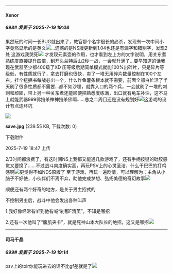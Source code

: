﻿
*****

####  Xenor  
##### 698#       发表于 2025-7-19 19:08

果然玩的时间一长BUG就出来了，教官那个名字很长的必杀，发现有一次中间小字竟然显示的是英文<img src="https://static.stage1st.com/image/smiley/face2017/270.gif" referrerpolicy="no-referrer">…遗憾的是NS版更新到1.04也还是有漏字和错别字，发现2处
这游戏我哭死<img src="https://static.stage1st.com/image/smiley/face2017/267.png" referrerpolicy="no-referrer">
才发现元素壶的作用，也才看到左上方的文字说明，用关东煮熟练度直接提升四倍，到开头兰特后山2秒一战，一会就升满了…要早知道的话我现在武器至少都400级了XD
压等级后期简单模式就能100%出碎片，只是碎片等级低，有性质就行了，拿去打磨也很快，卖了一堆无用碎片数量控制在100个左右，挂个挖掘书每战必出一个，什么炸鱼薯条根本就不需要，前面全部白忙活了半天刷了很多性质都不需要…都不如沙埋，就靠入口的两个兵，一会就刷了一堆的刺刺和顽固，带上另一种关东煮还能顺便把熟悉度练满，出口就有龟车补油，这不马上就能武器999佛挡杀神神挡杀佛啊……总之二周目还是没有规划好<img src="https://static.stage1st.com/image/smiley/face2017/271.png" referrerpolicy="no-referrer">这游戏的设计有点连环坑

<img src="https://img.stage1st.com/forum/202507/19/184752b7vz5u8u5yf57k77.jpg" referrerpolicy="no-referrer">

<strong>save.jpg</strong> (239.55 KB, 下载次数: 0)

下载附件

2025-7-19 18:47 上传

2/3时间都浪费了，有这时间NS上我都又能通几款游戏了，还有手柄按键的硅胶感觉又要换了……不过战斗爽度确实高，再玩PSV上的心灵圣洁，什么干巴巴的打鸡感啊<img src="https://static.stage1st.com/image/smiley/face2017/246.png" referrerpolicy="no-referrer">更觉得不如NDS原版了
至于游戏，再玩一遍剧情，可以理解为：主角从小脑子不好使，小伙伴们不离不弃，助他完成梦想、弘扬美德的奇幻故事<img src="https://static.stage1st.com/image/smiley/face2017/083.png" referrerpolicy="no-referrer">

顺便还有两个好奇的地方，是关于男主招式的

不控制男主后，战斗中他会发出各种叫声

1.我好像经常有听到他有喊“刹那F清英”，不知是哪招

2.还有一次他叫了“腹肌夹卡”，就是死神山本大队长的绝招，这又是哪招<img src="https://static.stage1st.com/image/smiley/face2017/277.png" referrerpolicy="no-referrer">


*****

####  司马千晶  
##### 699#       发表于 2025-7-19 19:14

psv上的toir你能玩进去的话不比gf差就是了<img src="https://static.stage1st.com/image/smiley/face2017/037.png" referrerpolicy="no-referrer">

